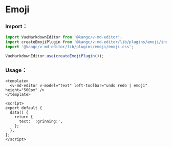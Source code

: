 # Emoji

<ClientOnly>
  <plugin-emoji />
</ClientOnly>

### Import：

```js
import VueMarkdownEditor from '@kangc/v-md-editor';
import createEmojiPlugin from '@kangc/v-md-editor/lib/plugins/emoji/index';
import '@kangc/v-md-editor/lib/plugins/emoji/emoji.css';

VueMarkdownEditor.use(createEmojiPlugin());
```

### Usage：

```vue
<template>
  <v-md-editor v-model="text" left-toolbar="undo redo | emoji" height="500px" />
</template>

<script>
export default {
  data() {
    return {
      text: ':grinning:',
    };
  },
};
</script>
```
